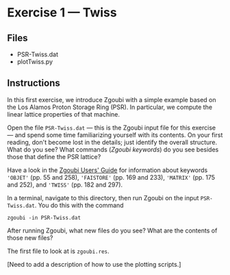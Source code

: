 # Exercise 1 — Twiss

## Files

* PSR-Twiss.dat
* plotTwiss.py

## Instructions

In this first exercise, we introduce Zgoubi with a simple example based
on the Los Alamos Proton Storage Ring (PSR). In particular, we compute
the linear lattice properties of that machine.

Open the file `PSR-Twiss.dat` — this is the Zgoubi input file for this
exercise — and spend some time familiarizing yourself with its contents.
On your first reading, don't become lost in the details; just identify
the overall structure. What do you see? What commands (_Zgoubi keywords_)
do you see besides those that define the PSR lattice?

Have a look in the [Zgoubi Users' Guide](https://github.com/radiasoft/Zgoubi-Workshop/blob/master/Zgoubi.pdf)
for information about keywords
`'OBJET'` (pp. 55 and 258),
`'FAISTORE'` (pp. 169 and 233),
`'MATRIX'` (pp. 175 and 252),
and `'TWISS'` (pp. 182 and 297).

In a terminal, navigate to this directory, then run Zgoubi on the input
`PSR-Twiss.dat`. You do this with the command
```
zgoubi -in PSR-Twiss.dat
```
After running Zgoubi, what new files do you see? What are the contents of
those new files?

The first file to look at is `zgoubi.res`.

[Need to add a description of how to use the plotting scripts.]